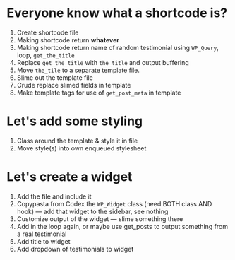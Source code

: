 # Everyone know what a shortcode is?

1. Create shortcode file
2. Making shortcode return __whatever__
3. Making shortcode return name of random testimonial using `WP_Query`, loop, `get_the_title`
4. Replace `get_the_title` with `the_title` and output buffering
5. Move `the_tile` to a separate template file.
6. Slime out the template file
7. Crude replace slimed fields in template
8. Make template tags for use of `get_post_meta` in template

# Let's add some styling

1. Class around the template & style it in file
2. Move style(s) into own enqueued stylesheet

# Let's create a widget

1. Add the file and include it
2. Copypasta from Codex the `WP_Widget` class (need BOTH class AND hook) — add that widget to the sidebar, see nothing
3. Customize output of the widget — slime something there
4. Add in the loop again, or maybe use get_posts to output something from a real testimonial
5. Add title to widget
6. Add dropdown of testimonials to widget
